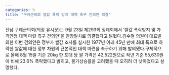 ```yaml
---
categories: h
title: "구례군의회 쌀값 폭락 방지 대책 촉구 건의안 의결"
---
```

전남 구례군의회(의장 유시문)는 9월 23일 제293회 정례회에서 ‘쌀값 폭락방지 및 가격안정 대책 마련 촉구 건의안’을 만장일치로 의결했다고 밝혔다.김수철 의원이 대표발의한 이번 건의안은 정부가 쌀값 조사를 실시한 1977년 이래 45년 만에 최대 폭으로 하락한 쌀값에 대한 정부 차원의 근본적인 대책 마련을 촉구하기 위해 발의됐다.구체적으로 올해 8월 15일 기준 20kg 한 포대 당 쌀 가격은 42,522원으로 작년 기준 55,630원에 비해 23.6% 폭락했다고 밝히고, 물가상승률을 고려했을 때 오히려 더 낮아졌다고 설명했다.